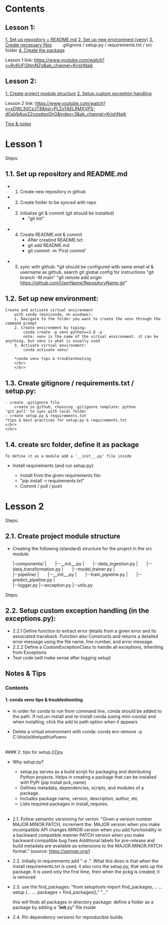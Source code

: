 # Contents

## Lesson 1:
[1. Set up repository + README.md](#1.1)
[2. Set up new environment (venv)](#1.2)
[3. Create necessary files](#1.3)
&emsp;&emsp;.gitignore / setup.[]()py / requirements.txt / src folder
[4. Create the package](#1.4)

Lesson 1 link: https://www.youtube.com/watch?v=Rv6UFGNmNZg&ab_channel=KrishNaik

## Lesson 2:
[1. Create project module structure](#2.1)
[2. Setup custom exception handling](#2.2)

Lesson 2 link: https://www.youtube.com/watch?v=sDWL30CzJT8&list=PLZoTAELRMXVPS-dOaVbAux22vzqdgoGhG&index=3&ab_channel=KrishNaik




[Tips & notes](#25)



# Lesson 1
Steps:
<a id="1.1"></a>
## 1.1. Set up repository and README[]().md

-    1. Create new repository in github
-    2. Create folder to be synced with repo
-    3. Initialize git & commit
        (git should be installed)
        - "git init"
        </br>
-    4. Create README.md & commit
        - After creatind README.txt:
        - git add README.md
        - git commit -m 'First commit'
        </br>
-    5. sync with github:
        *git should be configured with same email id & username as github, search git global config for instructions
        "git branch -M main"
        "git remote add origin https://github.com/UserName/RepositoryName.git"

<a id="1.2"></a>
## 1.2. Set up new environment:

    Create and activate virtual environment
        with conda (miniconda, on windows): 
        1. Navigate to the folder you want to create the venv through the command prompt
        2. Create environment by typing:
            conda create -p venv python==3.8 -y
            note: venv is the name of the virtual environment. it can be anything, but venv is what is usually used
        3. Activate virtual environment:
            conda activate venv/

        *conda venv tips & troubleshooting
        </br>
        </br>
<a id="1.3"></a>
## 1.3. Create gitignore / requirements.txt / setup.[]()py: 

    - create .gitignore file
        create in github, choosing .gitignore template: python
    'git pull' to sync with local folder
    - create setup.py & requirements.txt 
    *tips & best practices for setup.py & requirements.txt
    </br>
    </br>

<a id="1.4"></a>
## 1.4. create src folder, define it as package
    To define it as a module add a '__init__.py' file inside
- Install requirements (and run setup.py):

    - Install from the given requirements file:
    - "pip install -r requirements.txt"
    - Commit / pull / push



# Lesson 2
Steps:
<a id="2.1"></a>
## 2.1. Create project module structure

- Creating the following (standard) structure for the project in the src module:

    |-components/
    |&emsp;&emsp;|--\_\_init__.py
    |&emsp;&emsp;|--data\_ingestion.py 
    |&emsp;&emsp;|--data_transformation.py 
    |&emsp;&emsp;|--model_trainer.py
    |     
    |--pipeline/
    |&emsp;&emsp;|--\_\_init__.py
    |&emsp;&emsp;|--train_pipeline.py
    |&emsp;&emsp;|--predict_pipeline.py
    |     
    |--logger.py
    |--exception.py
    |--utils.py         
     
Steps:
<a id="2.2"></a>
## 2.2. Setup custom exception handling (in the exceptions.py):
- 2.2.1 Define function to extract error details from a given error and its associated traceback. Function also Constructs and returns a detailed error message using the file name, line number, and error message.
- 2.2.2 Define a CustomExceptionClass to handle all exceptions, inheriting from Exceptions
- Test code (will make sense after logging setup)














<a id="25"></a>
## Notes & Tips 

### Contents

#### 1. conda venv tips & troubleshooting
- In order for conda to run from command line, conda should be added to the path. If not,un-install and re-install conda (using mini-conda) 
and when installing, click the add to path option when it appears

- Delete a virtual environment with conda:
       conda env remove -p C:\this\is\the\path\of\venv
</br>
#### 2. tips for setup.()[]py

- Why setup.py?
    - setup.py serves as a build script for packaging and distributing Python projects. Helps in creating a package that can be installed with PyPI (pip install pck_name)
    - Defines metadata, dependencies, scripts, and modules of a package.
    - Includes package name, version, description, author, etc
    - Lists required packages in install_requires.
    </br>

- 2.1. Follow semantic versioning for verion:
    "Given a version number MAJOR.MINOR.PATCH, increment the:
        MAJOR version when you make incompatible API changes
        MINOR version when you add functionality in a backward compatible manner
        PATCH version when you make backward compatible bug fixes
    Additional labels for pre-release and build metadata are available as extensions to the MAJOR.MINOR.PATCH format."
    (source: https://semver.org/)
    </br>

- 2.2. Initially in requirements add "-e .". What this does is that when the install requirements.txt is used, it also runs the setup.py, that sets up the package.
   It is used only the first time, then when the pckg is created, it is removed
    </br>
- 2.3. use the find_packages:
    "from setuptools import find_packages, ..
    ...
    setup (...
    ...
    packages = find_packages()," 
    "..."
    

    this will finds all packages in directory 
    package: define a folder as a package by adding a "__init__.py" file inside 

- 2.4. Pin dependency versions for reproducible builds.
